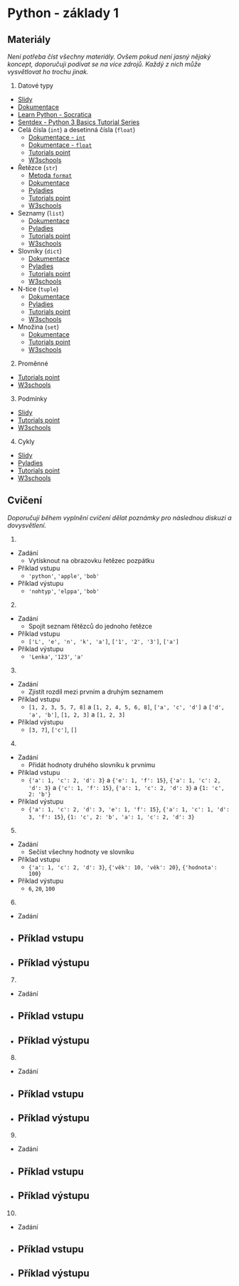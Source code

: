 # Python - základy 1

## Materiály

*Není potřeba číst všechny materiály. Ovšem pokud není jasný nějaký koncept, doporučuji podívat se na více zdrojů. Každý z nich může vysvětlovat ho trochu jinak.*

1. Datové typy
  - [Slidy](https://docs.google.com/presentation/d/1T5EzaqzAVje3-8MpazjgXn4NVv0n4rcP2iVt97uPuGI/edit?usp=sharing)
  - [Dokumentace](https://docs.python.org/3.7/library/stdtypes.html?)
  - [Learn Python - Socratica](https://www.youtube.com/playlist?list=PLi01XoE8jYohWFPpC17Z-wWhPOSuh8Er-)
  - [Sentdex - Python 3 Basics Tutorial Series](https://www.youtube.com/playlist?list=PLQVvvaa0QuDe8XSftW-RAxdo6OmaeL85M)
  - Celá čísla (`int`) a desetinná čísla (`float`)
    - [Dokumentace - `int`](https://docs.python.org/3.7/library/functions.html?highlight=int#int)
    - [Dokumentace - `float`](https://docs.python.org/3.7/library/functions.html?highlight=float#float)
    - [Tutorials point](https://docs.python.org/3.7/library/functions.html?highlight=float#float)
    - [W3schools](https://www.w3schools.com/python/python_numbers.asp)
  - Řetězce (`str`)
    - [Metoda `format`](https://pyformat.info/)
    - [Dokumentace](https://www.w3schools.com/python/python_numbers.asp)
    - [Pyladies](https://naucse.python.cz/2018/pyladies-praha-podzim-cznic/beginners/str/)
    - [Tutorials point](https://www.tutorialspoint.com/python/python_strings.htm)
    - [W3schools](https://www.w3schools.com/python/python_strings.asp)
  - Seznamy (`list`)
    - [Dokumentace](https://docs.python.org/3/tutorial/introduction.html#lists)
    - [Pyladies](https://naucse.python.cz/2018/pyladies-praha-podzim-cznic/beginners/list/)
    - [Tutorials point](https://www.tutorialspoint.com/python/python_lists.htm)
    - [W3schools](https://www.w3schools.com/python/python_lists.asp)
  - Slovníky (`dict`)
    - [Dokumentace](https://docs.python.org/3.7/library/stdtypes.html?highlight=dict%20built#dict)
    - [Pyladies](https://naucse.python.cz/2018/pyladies-praha-podzim-cznic/beginners/dict/)
    - [Tutorials point](https://www.tutorialspoint.com/python/python_dictionary.htm)
    - [W3schools](https://www.w3schools.com/python/python_dictionaries.asp)
  - N-tice (`tuple`)
    - [Dokumentace](https://docs.python.org/3.7/library/stdtypes.html?#tuples)
    - [Pyladies](https://naucse.python.cz/2018/pyladies-praha-podzim-cznic/beginners/tuple/)
    - [Tutorials point](https://www.tutorialspoint.com/python/python_tuples.htm)
    - [W3schools](https://www.w3schools.com/python/python_tuples.asp)
  - Množina (`set`)
    - [Dokumentace](https://docs.python.org/3.7/library/stdtypes.html?h#set-types-set-frozenset)
    - [Tutorials point](https://www.tutorialspoint.com/python/python_sets.htm)
    - [W3schools](https://www.w3schools.com/python/python_sets.asp)
2. Proměnné
  - [Tutorials point](https://www.tutorialspoint.com/python/python_variable_types.htm)
  - [W3schools](https://www.w3schools.com/python/python_variables.asp)
3. Podmínky
  - [Slidy](https://docs.google.com/presentation/d/1xH4evS4ovDHahGkN6slsUWncmxmtJBw54A9fkP75NTo/edit?usp=sharing)
  - [Tutorials point](https://www.tutorialspoint.com/python/python_if_else.htm)
  - [W3schools](https://www.w3schools.com/python/python_conditions.asp)
4.  Cykly
  - [Slidy](https://docs.google.com/presentation/d/1xH4evS4ovDHahGkN6slsUWncmxmtJBw54A9fkP75NTo/edit?usp=sharing)
  - [Pyladies](https://naucse.python.cz/2018/pyladies-praha-podzim-cznic/beginners/while/)
  - [Tutorials point](https://www.tutorialspoint.com/python/python_loops.htm)
  - [W3schools](https://www.w3schools.com/python/python_for_loops.asp)

## Cvičení

*Doporučuji během vyplnění cvíčení dělat poznámky pro následnou diskuzi a dovysvětlení.*

1.
  - Zadání
    - Vytísknout na obrazovku řetězec pozpátku
  - Příklad vstupu
    - `'python'`, `'apple'`, `'bob'`
  - Příklad výstupu
    - `'nohtyp'`, `'elppa'`, `'bob'`

2.
  - Zadání
    - Spojít seznam řětězců do jednoho řetězce
  - Příklad vstupu
    - `['L', 'e', 'n', 'k', 'a']`, `['1', '2', '3']`, `['a']`
  - Příklad výstupu
    - `'Lenka'`, `'123'`, `'a'`


3.
  - Zadání
    - Zjistít rozdíl mezi prvním a druhým seznamem
  - Příklad vstupu
    - `[1, 2, 3, 5, 7, 8]` a `[1, 2, 4, 5, 6, 8]`, `['a', 'c', 'd']` a `['d', 'a', 'b']`, `[1, 2, 3]` a `[1, 2, 3]`
  - Příklad výstupu
    - `[3, 7]`, `['c']`, `[]`


4.
  - Zadání
    - Přidát hodnoty druhého slovníku k prvnímu
  - Příklad vstupu
    - `{'a': 1, 'c': 2, 'd': 3}` a `{'e': 1, 'f': 15}`, `{'a': 1, 'c': 2, 'd': 3}` a `{'c': 1, 'f': 15}`, `{'a': 1, 'c': 2, 'd': 3}` a `{1: 'c', 2: 'b'}`
  - Příklad výstupu
    - `{'a': 1, 'c': 2, 'd': 3, 'e': 1, 'f': 15}`, `{'a': 1, 'c': 1, 'd': 3, 'f': 15}`, `{1: 'c', 2: 'b', 'a': 1, 'c': 2, 'd': 3}`


5.
  - Zadání
    - Sečíst všechny hodnoty ve slovníku
  - Příklad vstupu
    - `{'a': 1, 'c': 2, 'd': 3}`, `{'věk': 10, 'věk': 20}`, `{'hodnota': 100}`
  - Příklad výstupu
    - `6`, `20`, `100`

6.
  - Zadání
  - Příklad vstupu
    - 
  - Příklad výstupu
    -


7.
  - Zadání
  - Příklad vstupu
    - 
  - Příklad výstupu
    -


8.
  - Zadání
  - Příklad vstupu
    - 
  - Příklad výstupu
    -

9.
  - Zadání
  - Příklad vstupu
    - 
  - Příklad výstupu
    -


10.
  - Zadání
  - Příklad vstupu
    - 
  - Příklad výstupu
    -
